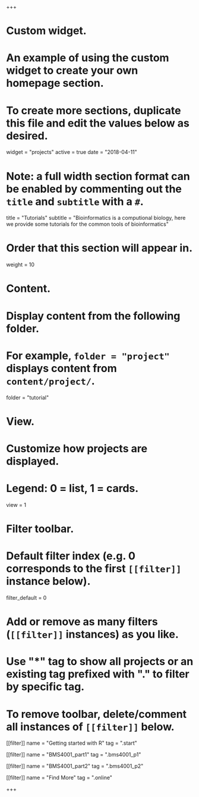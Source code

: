 +++
# Custom widget.
# An example of using the custom widget to create your own homepage section.
# To create more sections, duplicate this file and edit the values below as desired.
widget = "projects"
active = true
date = "2018-04-11"

# Note: a full width section format can be enabled by commenting out the `title` and `subtitle` with a `#`.
title = "Tutorials"
subtitle = "Bioinformatics is a computional biology, here we provide some tutorials for the common tools of bioinformatics"

# Order that this section will appear in.
weight = 10

# Content.
# Display content from the following folder.
# For example, `folder = "project"` displays content from `content/project/`.
folder = "tutorial"

# View.
# Customize how projects are displayed.
# Legend: 0 = list, 1 = cards.
view = 1

# Filter toolbar.

# Default filter index (e.g. 0 corresponds to the first `[[filter]]` instance below).
filter_default = 0

# Add or remove as many filters (`[[filter]]` instances) as you like.
# Use "*" tag to show all projects or an existing tag prefixed with "." to filter by specific tag.
# To remove toolbar, delete/comment all instances of `[[filter]]` below.

[[filter]]
  name = "Getting started with R"
  tag = ".start"
  
[[filter]]
  name = "BMS4001_part1"
  tag = ".bms4001_p1"

[[filter]]
  name = "BMS4001_part2"
  tag = ".bms4001_p2"

[[filter]]
  name = "Find More"
  tag = ".online"
  

+++

